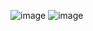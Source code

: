 ![image](https://github.com/user-attachments/assets/f64c28fc-20fb-4a67-955d-0b8b76b632fc)
![image](https://github.com/user-attachments/assets/a70e83b1-aef4-4cae-8891-2268dc87e64d)
